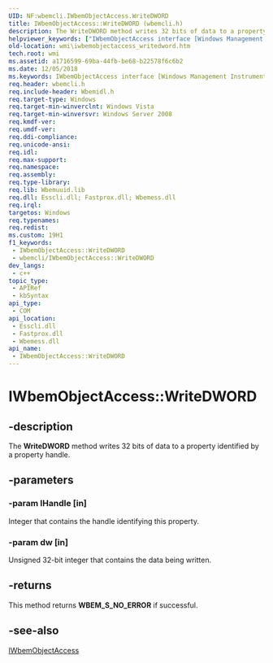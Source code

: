 ```yaml
---
UID: NF:wbemcli.IWbemObjectAccess.WriteDWORD
title: IWbemObjectAccess::WriteDWORD (wbemcli.h)
description: The WriteDWORD method writes 32 bits of data to a property identified by a property handle.
helpviewer_keywords: ["IWbemObjectAccess interface [Windows Management Instrumentation]","WriteDWORD method","IWbemObjectAccess.WriteDWORD","IWbemObjectAccess::WriteDWORD","WriteDWORD","WriteDWORD method [Windows Management Instrumentation]","WriteDWORD method [Windows Management Instrumentation]","IWbemObjectAccess interface","_hmm_iwbemobjectaccess_writedword","wbemcli/IWbemObjectAccess::WriteDWORD","wmi.iwbemobjectaccess_writedword"]
old-location: wmi\iwbemobjectaccess_writedword.htm
tech.root: wmi
ms.assetid: a1716599-69ba-44fb-be68-b22578f6c6b2
ms.date: 12/05/2018
ms.keywords: IWbemObjectAccess interface [Windows Management Instrumentation],WriteDWORD method, IWbemObjectAccess.WriteDWORD, IWbemObjectAccess::WriteDWORD, WriteDWORD, WriteDWORD method [Windows Management Instrumentation], WriteDWORD method [Windows Management Instrumentation],IWbemObjectAccess interface, _hmm_iwbemobjectaccess_writedword, wbemcli/IWbemObjectAccess::WriteDWORD, wmi.iwbemobjectaccess_writedword
req.header: wbemcli.h
req.include-header: Wbemidl.h
req.target-type: Windows
req.target-min-winverclnt: Windows Vista
req.target-min-winversvr: Windows Server 2008
req.kmdf-ver: 
req.umdf-ver: 
req.ddi-compliance: 
req.unicode-ansi: 
req.idl: 
req.max-support: 
req.namespace: 
req.assembly: 
req.type-library: 
req.lib: Wbemuuid.lib
req.dll: Esscli.dll; Fastprox.dll; Wbemess.dll
req.irql: 
targetos: Windows
req.typenames: 
req.redist: 
ms.custom: 19H1
f1_keywords:
 - IWbemObjectAccess::WriteDWORD
 - wbemcli/IWbemObjectAccess::WriteDWORD
dev_langs:
 - c++
topic_type:
 - APIRef
 - kbSyntax
api_type:
 - COM
api_location:
 - Esscli.dll
 - Fastprox.dll
 - Wbemess.dll
api_name:
 - IWbemObjectAccess::WriteDWORD
---
```


# IWbemObjectAccess::WriteDWORD


## -description

The <b>WriteDWORD</b> method writes 32 bits of data to a property identified by a property handle.

## -parameters

### -param lHandle [in]

Integer that contains the handle identifying this property.

### -param dw [in]

Unsigned 32-bit integer that contains the data being written.

## -returns

This method returns <b>WBEM_S_NO_ERROR</b> if successful.

## -see-also

<a href="/windows/desktop/api/wbemcli/nn-wbemcli-iwbemobjectaccess">IWbemObjectAccess</a>


